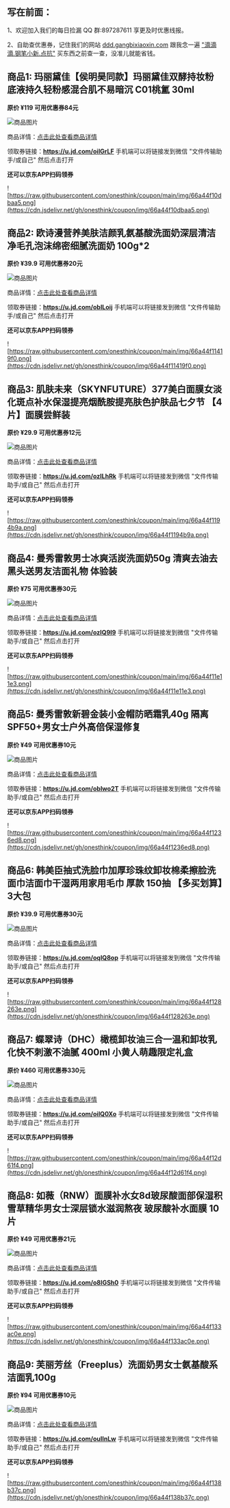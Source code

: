 ## 写在前面：

1、欢迎加入我们的每日捡漏 QQ 群:897287611 享更及时优惠线报。

2、自助查优惠券，记住我们的网站 [ddd.gangbixiaoxin.com](https://ddd.gangbixiaoxin.com) 跟我念一遍 ["滴滴滴.钢笔小新.点抗"](https://ddd.gangbixiaoxin.com) 买东西之前查一查，没准儿就能省钱。

## 商品1: 玛丽黛佳【侯明昊同款】玛丽黛佳双酵持妆粉底液持久轻粉感混合肌不易暗沉 C01桃氲 30ml

**原价 ¥119 可用优惠券84元**

![商品图片](http://img14.360buyimg.com/n1/jfs/t1/55987/6/25018/32743/66a09ff5F63228d82/02cc654ece4217fd.jpg)

商品详情：[点击此处查看商品详情](https://union-click.jd.com/jdc?e=1003156031&amp;p=JF8BAdkJK1olXwIDUl1VC0gTBF8IGlsVXAEDXV1fDUwQB19MRANLAjZbERscSkAJHTRQRA1CCVkdDwtCWhVLHTdNTwcKBENeCVAfUg8bVQltUzwVNWNEBx0GSC5pf2tqZQ9MXHB5OlwVTAJxahdBRlpUB1BQKiwDTlxXDxtxazliPmFcIDcLazxedDF_GT9NOWV6EigvVTJ1Sh9ObS5mK2FbPBcrekp1YSZ8WyxnAH9gHT4ba0lBYxhRcAxhJGJSLS1dSzwVUQ1zfCcTOE5hIjkCViNFZRNobBIVGXFaKDg9ayhIY21sciJ2CEF0LSo4aBJCQRhhTTJhPmVcNAEhbD9lYCh8Yj9xKXV9FygkbCtsY3sKbk8XKDZDUV8qUBFAYA0BbQFKVQVDIwMVXU1nD2M4GmsWXAYFXVhaDkISM18IG2tUMwQFU11UOEonA2kLGFoQWAYGXFxUD3sXC2g4zPatiIyzgdbk3NWf1NavztKpiZiKZG5tC3sXAm4KG18SXAQCZG5dC3sUMzFmGggdXQYBVg0zVQAVVTNJS1J7XQAEXFteDk8eM20JGlkXbTYyAjg4QCwXawpOSBhOHWN8KFo_dh9OAhlzdVldGU9kPSYUVUpWWTlaZSlLGzYCZA)

领取券链接：**https://u.jd.com/oiIGrLF** 手机端可以将链接发到微信 "文件传输助手/或自己" 然后点击打开

**还可以京东APP扫码领券**

![https://raw.githubusercontent.com/onesthink/coupon/main/img/66a44f10dbaa5.png](https://cdn.jsdelivr.net/gh/onesthink/coupon/img/66a44f10dbaa5.png)

## 商品2: 欧诗漫营养美肤洁颜乳氨基酸洗面奶深层清洁净毛孔泡沫绵密细腻洗面奶 100g*2

**原价 ¥39.9 可用优惠券20元**

![商品图片](http://img14.360buyimg.com/n1/jfs/t1/216734/23/37880/68779/65ec5ef1F5a61a0fe/c574c43308810102.jpg)

商品详情：[点击此处查看商品详情](https://union-click.jd.com/jdc?e=1003156031&amp;p=JF8BAd4JK1olXwIDUl1VC0geA18IGlsUXA8FVlhdCEsWBV9MRANLAjZbERscSkAJHTRQRA1CCVkdDwtCWhVLHTdNTwcKBENeCVAfUg8bRhJyaC98H2VwBl4jfCJkcTdRQyNgIVZpOlwEU0lqRwdJfwAcCUZrVRtZdFxXDxtxazliLmFeI1whbDx0YCh8cglNOWVQEioVUit1Sg9ObD5lPWFYBhcqektuYSYJWyxdB2NgHSYbfzl0dRh7aAxhJGJSLS1dVjxIWQ1zfCcTOE5hIjkCViNFZRNveAFlVGZaLD09azRVd218ci9cFFpiViktayhRF2x_bwRAKn92BlspUCtEdydrXC9sOWJ2JyEDfyJNZxRoD1lgSQR3ZA5Hey8TWRcIeAlnGEIGNgcBQC1gVSkEF2sUbQUDVFlUDkwRCmo4K1sVbUdsVFpeCUwfC2Y4GmsVWwUBVVtYCEwWCmoIK1sdWjbV-eaIgvrCi9bchdPC5KHX3eKJlsMnM18LK1sUXAQCUFlcCksnM28LK1glA2gDB1heCkxAUQFVUFlDAUZWCjBdDk0fB2kNGF0lXwcDVlxtOHtSfhV7bzJXPnRQVCApYThlWzZQYy5pDW1sVgcGCjZTay5sQFJBHW8DEVohOEsn)

领取券链接：**https://u.jd.com/obILoij** 手机端可以将链接发到微信 "文件传输助手/或自己" 然后点击打开

**还可以京东APP扫码领券**

![https://raw.githubusercontent.com/onesthink/coupon/main/img/66a44f11419f0.png](https://cdn.jsdelivr.net/gh/onesthink/coupon/img/66a44f11419f0.png)

## 商品3: 肌肤未来（SKYNFUTURE）377美白面膜女淡化斑点补水保湿提亮烟酰胺提亮肤色护肤品七夕节 【4片】面膜尝鲜装

**原价 ¥29.9 可用优惠券12元**

![商品图片](http://img14.360buyimg.com/n1/jfs/t1/196729/18/44591/111006/662db138Fe270de28/c8518458f07c8a72.jpg)

商品详情：[点击此处查看商品详情](https://union-click.jd.com/jdc?e=1003156031&amp;p=JF8BAdwJK1olXwIDUlhYD08SAV8IGlsUXgUCXF9YDkoRC19MRANLAjZbERscSkAJHTRQRA1CCVkdDwtCWhVLHTdNTwcKBENeCVAfUg8bWTRyTx5UW29BIAsicDF1dTMNYgVpJX1_OlxUDCxMRQoIS19qKVNbXV0OV1xXDxtxazliLlNAICcHbT9keCt_RAFNOWVQEikvVT11AgdOey5lDWFYPBcrektnYSZoWy9nB2RgVS4bfxRBZBhRUgxhJGJSLT0UTD9IcwZzfCcTOE5hIjkCViNFZRNobChyGHJKPy4qazcQdwZ8ci9MKkJ0PSkraC9gRBhxeCJhBGVcIjw1ajxlYCh8cglxKWV9FCoCaC9sY3sKbk8XKDZWDjo6aktcCw9KQ1IXX3V0PyM2Si53D2M4GmsWXAYFXVhaDkISM18IG2tUMwYDUVZbCEsTM244G10WXgcHUV5aC0gfA18IE1wliqu6gdTs3cOu1_GAzOKyiI--gMDVOHsnAF8IGloXXQIFVVxdOHsXAF8LKwV7XFUEVl5eAUl5XiQKTQdWBgZsVFhVCk4VC2gBK1kUXAQAZG5tUhBtVypJHTJWKVN9LCQ_fhcSejF0YyBoMwQLUDkGTi4XU2t3bw5MVAVRC25dOA)

领取券链接：**https://u.jd.com/ozILhRk** 手机端可以将链接发到微信 "文件传输助手/或自己" 然后点击打开

**还可以京东APP扫码领券**

![https://raw.githubusercontent.com/onesthink/coupon/main/img/66a44f1194b9a.png](https://cdn.jsdelivr.net/gh/onesthink/coupon/img/66a44f1194b9a.png)

## 商品4: 曼秀雷敦男士冰爽活炭洗面奶50g 清爽去油去黑头送男友洁面礼物 体验装

**原价 ¥75 可用优惠券30元**

![商品图片](http://img14.360buyimg.com/n1/jfs/t1/246985/24/15283/130122/6698e03eF5e8fd5b2/6e9fe2e1dfbf6fae.jpg)

商品详情：[点击此处查看商品详情](https://union-click.jd.com/jdc?e=1003156031&amp;p=JF8BAa4JK1olXwIDU19eCUgVA18IGloVXQIKVlpZDEonRzBQRQQlBENHFRxWFlVMWzBeTA9KQl1XSwwDVFVPRjtUBAJQAVsMFgQZBDBeWy9_fFh3PEADExkfSSpCVBUPayZHPGgALyQ_QStuCzZ6SR5gK2BZKglKSEdjeh9tbDh2HnB7KDgpazhTexpsSDlMKQR1DFc0ahJnRxhtYC13FFRJNAZUai9kRW18eVJ2P19pFik0dC9sYAxLbSJhOHFhPxkpUjxKVhZJRT0XC1ViDi5UcDJjYRtrbBliJFxRIAcuX3tTawxMGFhnPWNJJjw5Cg5LZRlfXThDUQoyVW5eCUsQCmkPHVIQbTYCVG4OZhdDXCpRRQZFGEJeOhsJSg4nAl8IHVgWXAMHVFlYCUIeM28AHGvC8L7X3u-IgPLDneffovzA1LrWytZtOHsUM28JGlkVWQEDVl5tOEsUM2w4RTUUDg4CV18PDiVKSG1eRxlTAGgCUlhUDkMQAmo4GVoUXwQyZG4mQRNXdAgLeTpTXEFFFh88XRxtBB91STp7X314Nhc9cUNOcT1Nbi1zBnhVZF5t)

领取券链接：**https://u.jd.com/ozIQ9I9** 手机端可以将链接发到微信 "文件传输助手/或自己" 然后点击打开

**还可以京东APP扫码领券**

![https://raw.githubusercontent.com/onesthink/coupon/main/img/66a44f11e11e3.png](https://cdn.jsdelivr.net/gh/onesthink/coupon/img/66a44f11e11e3.png)

## 商品5: 曼秀雷敦新碧金装小金帽防晒霜乳40g 隔离SPF50+男女士户外高倍保湿修复

**原价 ¥49 可用优惠券10元**

![商品图片](http://img14.360buyimg.com/n1/jfs/t1/234566/16/24804/142305/669dd5fdFaae1cdc8/11fa9c7c07743ed7.jpg)

商品详情：[点击此处查看商品详情](https://union-click.jd.com/jdc?e=1003156031&amp;p=JF8BAawJK1olXwIDXV1cAEwUBF8IGloVXQAKXV9VAEonRzBQRQQlBENHFRxWFlVMWzBeTA9KQl1XSwwDVFVPRjtUBAJQAVsMFgQZBENlRBtvaBN9OwN3CiIJQwBNADt9QRpJL2gAPDpeeipPYjJyRTpQCgdhCzdKSEdjeh9tbDh2HHB7AjskawJTexpvaDlMLQR1HFc7ahIWRwxDYCt3FGZJIixUai9ja21reVJxP1xhCio_dzlsYAxLbSJpDnFLHRspCTxKVhZJWDgXAG11IzoWcDJjZhtrUhpjJFBRIz0qX3tvZTpIUz1MA2RKUyUVFhNDSAhgQyxlUQoyVW5eCUsQCmkPHVIQbTYCVG4OZhdDXCpRRQZFGEJeOg0fOEonA2kLGFoQWAYFUFteAXsXC2g4zPatiIyzgdbk3NWf1NavztKpiZiKZG5tC3sXAm4KG18SXAQCZG5dC3sUMzFmGggTXgQFAwszVQAVVTNNU157XQAEXFdYD08UM20JGlkXbTYyXCwafCxkSwduHi5LIVJJHwReXD5NQjN6dVl9OQVwNQY8VTFJYipfGjhKNDYCZA)

领取券链接：**https://u.jd.com/obIwo2T** 手机端可以将链接发到微信 "文件传输助手/或自己" 然后点击打开

**还可以京东APP扫码领券**

![https://raw.githubusercontent.com/onesthink/coupon/main/img/66a44f1236ed8.png](https://cdn.jsdelivr.net/gh/onesthink/coupon/img/66a44f1236ed8.png)

## 商品6: 韩美臣抽式洗脸巾加厚珍珠纹卸妆棉柔擦脸洗面巾洁面巾干湿两用家用毛巾 厚款 150抽 【多买划算】3大包

**原价 ¥39.9 可用优惠券30元**

![商品图片](http://img14.360buyimg.com/n1/jfs/t1/119003/5/35252/88223/644d39b7Ffdde002e/46b7a7858d063058.jpg)

商品详情：[点击此处查看商品详情](https://union-click.jd.com/jdc?e=1003156031&amp;p=JF8BAdwJK1olXwQAVFpaAE8UBV8IGloTWAMEUlpfCkwWAF9MRANLAjZbERscSkAJHTRQRA1CCVkdDwtCWhVLHTdNTwcKBENeCVAfUg8bZm1YGAJmL01DHAgdcA1_ZRkASQ1PXnp2OlxdaEwVSxZaUwhjBmJgEzU6SFxXDxtxaz5hFHFCIwEPbjxeaDF8ciNNOWV6EikVUi91AhNOey5lOGFbIBcrakpyYW5gWy1nAHBgHRgbfiJBUAwJTgxhJGJSIBcuVDx-UQtzfCcTOE5hIjkCViNFZRNreyhmAXF7IDopfChLYCdwciwUDw5iHCo9fyh_Bhl6ZzJ1PnlGIywqeihfYCh8Yj9xKnV9FCgkaBtsY3sKbk8XKDZFBicECS4eag9baSheJ317DCgvSDNBD2M4GmsWXAYFXVhaDkISM18IG2tUMwYDV19ZAEIVM244G10WXgcHVldVCUIXAl8IE1wliqu6gdTs3cOu1_GAzOKyiI--gMDVOHsnAF8IGloXXQIFVVxdOHsXAF8LKwV7XFUHA1hcW095XiQKTQ1dXU9sVFhbAUgWBmgNK1kUXAQAZG5tbUlHADZ7aRBUFVBCLBg1bj0fUTlSGCdhMwQCNFlfQDJFSzx-QD93Gm1lFG5dOA)

领取券链接：**https://u.jd.com/oqIQ8op** 手机端可以将链接发到微信 "文件传输助手/或自己" 然后点击打开

**还可以京东APP扫码领券**

![https://raw.githubusercontent.com/onesthink/coupon/main/img/66a44f128263e.png](https://cdn.jsdelivr.net/gh/onesthink/coupon/img/66a44f128263e.png)

## 商品7: 蝶翠诗（DHC）橄榄卸妆油三合一温和卸妆乳化快不刺激不油腻 400ml 小黄人萌趣限定礼盒

**原价 ¥460 可用优惠券330元**

![商品图片](http://img14.360buyimg.com/n1/jfs/t1/235851/35/22180/96002/66a1cb0eF79f68f9d/12d97fdf39d256aa.jpg)

商品详情：[点击此处查看商品详情](https://union-click.jd.com/jdc?e=1003156031&amp;p=JF8BAdkJK1olXwIDXV9bAUkfAV8IGlsUVAICVF5eDEoQBV9MRANLAjZbERscSkAJHTRQRA1CCVkdDwtCWhVLHTdNTwcKBENeCVAfUg8bX2xJbQwUGnFVKA0NSzN_BQp7fAJqK10BOlwAQzkUdxMIbQJgNHsLMy1ZVFxXDxtxazliLgZBICcpajxOcCt_GQlNOWJ-EikVUhh1Sj1ObT5mL2FbNBc9ektlYSZ4Wy1nAHVgHRgbaBRjYRsJeAxhJGJSLS0uSjx-WQtzfCcTOE5hIjkCViNFZRNsez9HWnBrDjckayMSY21sciJ2LkF0LSo4cS90RBgKRihsLn1eNCw-ejxfYCh8cglxKmV9Fyo0UilsY3sKbk8XKDYADgMfblVBBQxNYTpwLWZSHD0Heh9RD2M4GmsWXAYFXVhaDkISM18IG2tUMw4LVF5eOEonA2kLGFoQWAYEVV1YDXsXC2g4zPatiIyzgdbk3NWf1NavztKpiZiKZG5tC3sXAm4KG18SXAQCZG5dC3sUMzFmGggcWlIFUw4zVQAVVTNBRBx7XQAKVl9YC0kXM20JGlkXbTYyCF0cfhwWRBhfZwhFHn5qUjsubxJodTQLdVlIFnQBICJdfhJiahIBfCgRATYCZA)

领取券链接：**https://u.jd.com/oiIQ0Xo** 手机端可以将链接发到微信 "文件传输助手/或自己" 然后点击打开

**还可以京东APP扫码领券**

![https://raw.githubusercontent.com/onesthink/coupon/main/img/66a44f12d61f4.png](https://cdn.jsdelivr.net/gh/onesthink/coupon/img/66a44f12d61f4.png)

## 商品8: 如薇（RNW）面膜补水女8d玻尿酸面部保湿积雪草精华男女士深层锁水滋润熬夜 玻尿酸补水面膜 10片

**原价 ¥49 可用优惠券21元**

![商品图片](http://img14.360buyimg.com/n1/jfs/t1/227895/12/21220/51875/666fec48Fc3c1fa8d/66ba4824044e1f1b.jpg)

商品详情：[点击此处查看商品详情](https://union-click.jd.com/jdc?e=1003156031&amp;p=JF8BAdwJK1olXwIDUl1bCEwWAF8IGlsVXAEDUlpYCkkRBV9MRANLAjZbERscSkAJHTRQRA1CCVkdDwtCWhVLHTdNTwcKBENeCVAfUg8bRhJyaC98H2VwBl4jaQ1PWTpRQyB1XGJDOlwEU0lqRwdJfwAcAUN5EB5bdFxXDxtxazliPmFcIDcPbj9kaCp_RAlNOWUDEj4vUi11AhtObz5lDmFYIBcpakp-YSZ4Wy9dB29gHTobfiJzZgxSTgxhJGJSLS1dVj8VYw9zfCcTOE5hIjkCViNFZRNoeBJiH3FrNA4pUSxWdRZscjhxLkV0JjUkfxJeQRtAczthLn1HIzw6fj9fYCh8cglxKl9lFCoCWhtsY3sKbk8XKDYFECEeYCtIZAp6GCFQB3h8ElxVCipBD2M4GmsWXAYFXVhaDkISM18IG2tUMwYDUF9cCkoSM244G10WXgcHUV5bCkgVAl8IE1wliqu6gdTs3cOu1_GAzOKyiI--gMDVOHsnAF8IGloXXQIFVVxdOHsXAF8LKwV7XFUFUVddC0h5XiQKTQdeFV5sVFhVDUMTCmgBK1kUXAQAZG5tTTZtcBthWThnDwZ8NRgFUh5OWxRoGj9UMwRbD1wgTCNWZzQBRx5uGUYEKG5dOA)

领取券链接：**https://u.jd.com/o8IGSh0** 手机端可以将链接发到微信 "文件传输助手/或自己" 然后点击打开

**还可以京东APP扫码领券**

![https://raw.githubusercontent.com/onesthink/coupon/main/img/66a44f133ac0e.png](https://cdn.jsdelivr.net/gh/onesthink/coupon/img/66a44f133ac0e.png)

## 商品9: 芙丽芳丝（Freeplus）洗面奶男女士氨基酸系洁面乳100g

**原价 ¥94 可用优惠券10元**

![商品图片](http://img14.360buyimg.com/n1/jfs/t1/75965/39/25490/88403/669e254dFcf644a08/73cdb604bf92f3ec.jpg)

商品详情：[点击此处查看商品详情](https://union-click.jd.com/jdc?e=1003156031&amp;p=JF8BAaMJK1olXwIDU1deCU8UAl8OH1IUVAEyEAEFVhQnWipNWhkeQxhZDAELXx9IHDRdBAlLARhaEQoBFxJSXzIGWQFRUWVSDgMAdRhVXh1qEwR1AnxAFwkObQNfZwEKZTpvDXJ1PD8qXxx0AhVjQg0CHQp1CzoOfzgXXRd9fz53B3oANAZUbClOeyt8fiBnP09qHygvADJzcBMKeBMcDWRbPwEpQD9yeAxrWC18JW91Ny0efz9gXjpxWhh2P19xPQQDHEhgexZ8eS92Okd1CyY0fCh8VF8LWRAdWlsLIjwBXBl0VS93QSdFJgREWFJtCXsUAm8PEl0SWw8HZG5dCHtVbbe-u4KQztGq34n6vp-qpG4IK1olXQABV19YDUsRB24JHWsVVQEyg_Pl3cGm1uexz8Wdir-lgdfh3NWfM184GGsVXAcAVFpaCUkXM18IGGsWbVhsVQ1bCkpEVG5mRhAXC1kCBlczCE0fBm4OH1IdbQQDVVxfOHsnYD9SRgZoDkRfJjxVVytIeS1LTAhwFU5mOlwjaTFHdxhgeixCCmUDLjUEXnsXMw)

领取券链接：**https://u.jd.com/ouIInLw** 手机端可以将链接发到微信 "文件传输助手/或自己" 然后点击打开

**还可以京东APP扫码领券**

![https://raw.githubusercontent.com/onesthink/coupon/main/img/66a44f138b37c.png](https://cdn.jsdelivr.net/gh/onesthink/coupon/img/66a44f138b37c.png)

